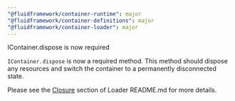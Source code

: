 ```yaml
---
"@fluidframework/container-runtime": major
"@fluidframework/container-definitions": major
"@fluidframework/container-loader": major
---
```


IContainer.dispose is now required

`IContainer.dispose` is now a required method. This method should dispose any resources and switch the container to a
permanently disconnected state.

Please see the
[Closure](https://github.com/microsoft/FluidFramework/blob/main/packages/loader/container-loader/README.md#closure)
section of Loader README.md for more details.
